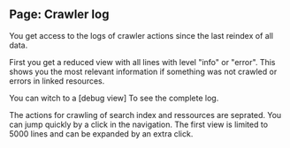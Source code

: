 ## Page: Crawler log

You get access to the logs of crawler actions since the last reindex of all data.

First you get a reduced view with all lines with level "info" or "error".
This shows you the most relevant information if something was not crawled or errors in linked resources.

You can witch to a [debug view] To see the complete log.

The actions for crawling of search index and ressources are seprated. You can jump quickly by a click in the navigation.
The first view is limited to 5000 lines and can be expanded by an extra click.
